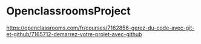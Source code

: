 # OpenclassroomsProject
https://openclassrooms.com/fr/courses/7162856-gerez-du-code-avec-git-et-github/7165712-demarrez-votre-projet-avec-github
